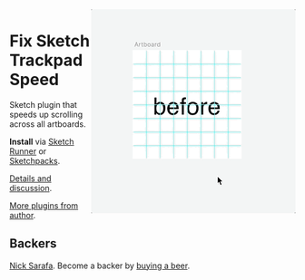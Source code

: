 <img src="gif.gif" align="right">

# Fix Sketch Trackpad Speed

Sketch plugin that speeds up scrolling across all artboards.

**Install** via [Sketch Runner](http://sketchrunner.com) or [Sketchpacks](https://sketchpacks.com/pravdomil/FixSketchTrackpadSpeed).

[Details and discussion](http://sketchplugins.com/d/481-mscontentdrawview-scrollwheelscroll-and-calculating-sketch-viewport).

[More plugins from author](https://pravdomil.com/#sketch).

## Backers
[Nick Sarafa](https://github.com/nsarafa). Become a backer by [buying a beer](https://www.paypal.com/cgi-bin/webscr?cmd=_s-xclick&hosted_button_id=BCL2X3AFQBAP2&item_name=Fix%20Sketch%20Trackpad%20Speed%20Beer).
